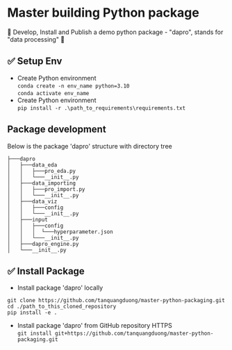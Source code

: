 # Master building Python package

🚀 Develop, Install and Publish a demo python package - "dapro", stands for "data processing" 🚀

## ✅ Setup Env
- Create Python environment\
`conda create -n env_name python=3.10`\
`conda activate env_name`
- Create Python environment\
`pip install -r .\path_to_requirements\requirements.txt`

## Package development
Below is the package 'dapro' structure with directory tree

    ├───dapro
    │   ├───data_eda
    │   │   ├───pro_eda.py
    │   │   └───__init__.py
    │   ├───data_importing
    │   │   ├───pro_import.py
    │   │   └───__init__.py
    │   ├───data_viz
    │   │   ├───config
    │   │   └───__init__.py
    │   ├───input
    │   │   ├───config
    │   │   │  └───hyperparameter.json
    │   │   └───__init__.py
    │   ├───dapro_engine.py
    │   └───__init__.py
## ✅ Install Package
- Install package 'dapro' locally
````commandline
git clone https://github.com/tanquangduong/master-python-packaging.git
cd ./path_to_this_cloned_repository
pip install -e .
````
- Install package 'dapro' from GitHub repository HTTPS\
`git install git+https://github.com/tanquangduong/master-python-packaging.git`

  